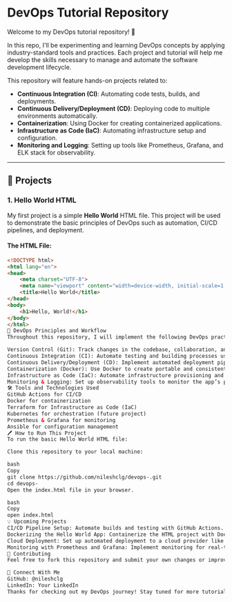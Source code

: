 # DevOps Tutorial Repository

Welcome to my DevOps tutorial repository! 🎉

In this repo, I'll be experimenting and learning DevOps concepts by applying industry-standard tools and practices. Each project and tutorial will help me develop the skills necessary to manage and automate the software development lifecycle.

This repository will feature hands-on projects related to:

- **Continuous Integration (CI)**: Automating code tests, builds, and deployments.
- **Continuous Delivery/Deployment (CD)**: Deploying code to multiple environments automatically.
- **Containerization**: Using Docker for creating containerized applications.
- **Infrastructure as Code (IaC)**: Automating infrastructure setup and configuration.
- **Monitoring and Logging**: Setting up tools like Prometheus, Grafana, and ELK stack for observability.

---

## 📂 Projects

### 1. **Hello World HTML**

My first project is a simple **Hello World** HTML file. This project will be used to demonstrate the basic principles of DevOps such as automation, CI/CD pipelines, and deployment.

#### The HTML File:

```html
<!DOCTYPE html>
<html lang="en">
<head>
    <meta charset="UTF-8">
    <meta name="viewport" content="width=device-width, initial-scale=1.0">
    <title>Hello World</title>
</head>
<body>
    <h1>Hello, World!</h1>
</body>
</html>
🚀 DevOps Principles and Workflow
Throughout this repository, I will implement the following DevOps practices:

Version Control (Git): Track changes in the codebase, collaboration, and version history.
Continuous Integration (CI): Automate testing and building processes using GitHub Actions.
Continuous Delivery/Deployment (CD): Implement automated deployment pipelines for easy delivery of code to multiple environments.
Containerization (Docker): Use Docker to create portable and consistent environments.
Infrastructure as Code (IaC): Automate infrastructure provisioning and management with tools like Terraform or Ansible.
Monitoring & Logging: Set up observability tools to monitor the app’s performance and logs.
🛠 Tools and Technologies Used
GitHub Actions for CI/CD
Docker for containerization
Terraform for Infrastructure as Code (IaC)
Kubernetes for orchestration (future project)
Prometheus & Grafana for monitoring
Ansible for configuration management
🖊️ How to Run This Project
To run the basic Hello World HTML file:

Clone this repository to your local machine:

bash
Copy
git clone https://github.com/nileshclg/devops-.git
cd devops-
Open the index.html file in your browser.

bash
Copy
open index.html
💡 Upcoming Projects
CI/CD Pipeline Setup: Automate builds and testing with GitHub Actions.
Dockerizing the Hello World App: Containerize the HTML project with Docker for portability.
Cloud Deployment: Set up automated deployment to a cloud provider like AWS or Azure.
Monitoring with Prometheus and Grafana: Implement monitoring for real-time metrics.
🤝 Contributing
Feel free to fork this repository and submit your own changes or improvements. Open pull requests are welcome!

🔗 Connect With Me
GitHub: @nileshclg
LinkedIn: Your LinkedIn
Thanks for checking out my DevOps journey! Stay tuned for more tutorials and projects!
